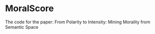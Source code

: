 # MoralScore
The code for the paper: From Polarity to Intensity: Mining Morality from Semantic Space
